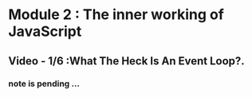 # Module 2 : The inner working of JavaScript

## Video - 1/6 :What The Heck Is An Event Loop?.

### note is pending ...